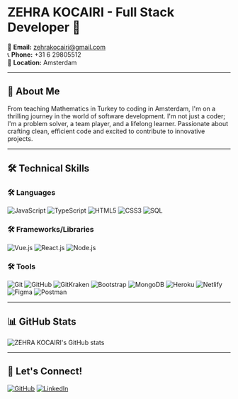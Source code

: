 # ZEHRA KOCAIRI - Full Stack Developer 🚀

📧 **Email:** zehrakocairi@gmail.com  
📞 **Phone:** +31 6 29805512  
📍 **Location:** Amsterdam

---

## 🌟 About Me

From teaching Mathematics in Turkey to coding in Amsterdam, I'm on a thrilling journey in the world of software development. I'm not just a coder; I'm a problem solver, a team player, and a lifelong learner. Passionate about crafting clean, efficient code and excited to contribute to innovative projects.

---

## 🛠️ Technical Skills

### 🛠️ Languages
![JavaScript](https://img.shields.io/badge/-JavaScript-F7DF1E?style=for-the-badge&logo=javascript&logoColor=black)
![TypeScript](https://img.shields.io/badge/-TypeScript-3178C6?style=for-the-badge&logo=typescript&logoColor=white)
![HTML5](https://img.shields.io/badge/-HTML5-E34F26?style=for-the-badge&logo=html5&logoColor=white)
![CSS3](https://img.shields.io/badge/-CSS3-1572B6?style=for-the-badge&logo=css3&logoColor=white)
![SQL](https://img.shields.io/badge/-SQL-4479A1?style=for-the-badge&logo=postgresql&logoColor=white)

### 🛠️ Frameworks/Libraries
![Vue.js](https://img.shields.io/badge/-Vue.js-4FC08D?style=for-the-badge&logo=vue.js&logoColor=white)
![React.js](https://img.shields.io/badge/-React.js-61DAFB?style=for-the-badge&logo=react&logoColor=black)
![Node.js](https://img.shields.io/badge/-Node.js-339933?style=for-the-badge&logo=node.js&logoColor=white)

### 🛠️ Tools
![Git](https://img.shields.io/badge/-Git-F05032?style=for-the-badge&logo=git&logoColor=white)
![GitHub](https://img.shields.io/badge/-GitHub-181717?style=for-the-badge&logo=github&logoColor=white)
![GitKraken](https://img.shields.io/badge/-GitKraken-179287?style=for-the-badge&logo=gitkraken&logoColor=white)
![Bootstrap](https://img.shields.io/badge/-Bootstrap-7952B3?style=for-the-badge&logo=bootstrap&logoColor=white)
![MongoDB](https://img.shields.io/badge/-MongoDB-47A248?style=for-the-badge&logo=mongodb&logoColor=white)
![Heroku](https://img.shields.io/badge/-Heroku-430098?style=for-the-badge&logo=heroku&logoColor=white)
![Netlify](https://img.shields.io/badge/-Netlify-00C7B7?style=for-the-badge&logo=netlify&logoColor=white)
![Figma](https://img.shields.io/badge/-Figma-F24E1E?style=for-the-badge&logo=figma&logoColor=white)
![Postman](https://img.shields.io/badge/-Postman-FF6C37?style=for-the-badge&logo=postman&logoColor=white)

---

## 📊 GitHub Stats

![ZEHRA KOCAIRI's GitHub stats](https://github-readme-stats.vercel.app/api?username=zehrakocairi&show_icons=true&theme=radical)

---

## 🤝 Let's Connect!

[![GitHub](https://img.shields.io/badge/GitHub-zehrakocairi-181717?style=for-the-badge&logo=github)](https://github.com/zehrakocairi)
[![LinkedIn](https://img.shields.io/badge/LinkedIn-zehra--kocairi-0077B5?style=for-the-badge&logo=linkedin)](https://linkedin.com/in/zehra-kocairi)
